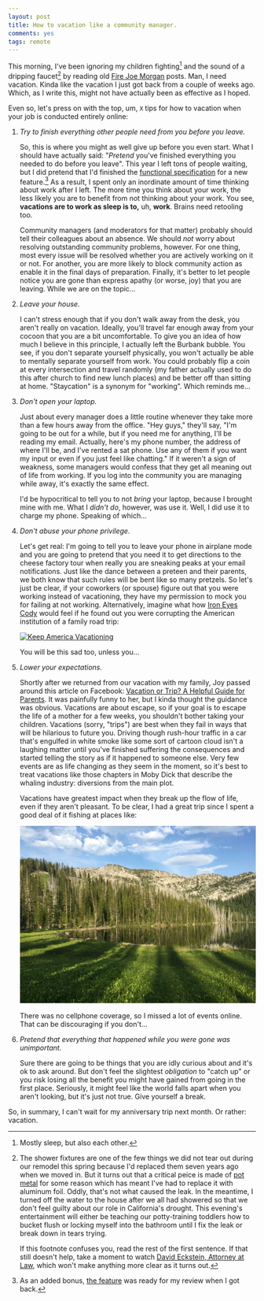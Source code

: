 ```yaml
---
layout: post
title: How to vacation like a community manager.
comments: yes
tags: remote
---
```


This morning, I've been ignoring my children fighting[^1] and the
sound of a dripping faucet[^2] by reading old
[Fire Joe Morgan](https://www.firejoemorgan.com/) posts. Man, I need
vacation. Kinda like the vacation I just got back from a couple of
weeks ago. Which, as I write this, might not have actually been as
effective as I hoped.

Even so, let's press on with the top, um, `X` tips for how to vacation
when your job is conducted entirely online:

1. _Try to finish everything other people need from you before you leave._

   So, this is where you might as well give up before you even
   start. What I should have actually said: "_Pretend_ you've
   finished everything you needed to do before you leave". This year I
   left tons of people waiting, but I did pretend that I'd finished
   the
   [functional specification](https://www.joelonsoftware.com/articles/fog0000000035.html)
   for a new feature.[^3] As a result, I spent only an inordinate amount
   of time thinking about work after I left. The more time
   you think about your work, the less likely you are to benefit from
   not thinking about your work. You see, **vacations are to work as
   sleep is to,** uh, **work**. Brains need retooling too. 

   Community managers (and moderators for that matter) probably should
   tell their colleagues about an absence. We should _not_ worry about
   resolving outstanding community problems, however. For one thing,
   most every issue will be resolved whether you are actively working
   on it or not. For another, you are more likely to block community
   action as enable it in the final days of preparation. Finally, it's
   better to let people notice you are gone than express apathy (or
   worse, joy) that you are leaving. While we are on the topic...
   
2. _Leave your house._

   I can't stress enough that if you don't walk away from the desk,
   you aren't really on vacation. Ideally, you'll travel far enough
   away from your cocoon that you are a bit uncomfortable. To give you
   an idea of how much I believe in this principle, I actually left
   the Burbank bubble. You see, if you don't separate yourself
   physically, you won't actually be able to mentally separate
   yourself from work. You could probably flip a coin at every
   intersection and travel randomly (my father actually used to do
   this after church to find new lunch places) and be better off than
   sitting at home. "Staycation" is a synonym for "working". Which
   reminds me...

3. _Don't open your laptop._

   Just about every manager does a little routine whenever they take
   more than a few hours away from the office. "Hey guys," they'll
   say, "I'm going to be out for a while, but if you need me for
   anything, I'll be reading my email. Actually, here's my phone
   number, the address of where I'll be, and I've rented a sat
   phone. Use any of them if you want my input or even if you just
   feel like chatting." If it weren't a sign of weakness, some
   managers would confess that they get all meaning out of life from
   working. If you log into the community you are managing while
   away, it's exactly the same effect.

   I'd be hypocritical to tell you to not _bring_ your laptop, because
   I brought mine with me. What I _didn't do_, however, was use
   it. Well, I did use it to charge my phone. Speaking of which...

4. _Don't abuse your phone privilege._

   Let's get real: I'm going to tell you to leave your phone in
   airplane mode and you are going to pretend that you need it to get
   directions to the cheese factory tour when really you are sneaking
   peaks at your email notifications. Just like the dance between a
   preteen and their parents, we both know that such rules will be
   bent like so many pretzels. So let's just be clear, if your
   coworkers (or spouse) figure out that you were working instead of
   vacationing, they have my permission to mock you for failing at not
   working. Alternatively, imagine what how
   [Iron Eyes Cody](https://en.wikipedia.org/wiki/Iron_Eyes_Cody)
   would feel if he found out you were corrupting the American
   institution of a family road trip:

   [![Keep America Vacationing](https://upload.wikimedia.org/wikipedia/en/c/ce/People_Start_Pollution_-_1971_Ad.jpg)](https://en.wikipedia.org/wiki/Keep_America_Beautiful)

   You will be this sad too, unless you...

5. _Lower your expectations._

    Shortly after we returned from our vacation with my family, Joy
    passed around this article on Facebook:
    [Vacation or Trip? A Helpful Guide for Parents](https://www.huffingtonpost.com/m-blazoned/vacation-or-trip-a-helpful-guide-for-parents_b_7789310.html). It
    was painfully funny to her, but I kinda thought the guidance was
    obvious. Vacations are about escape, so if your goal is to escape
    the life of a mother for a few weeks, you shouldn't bother taking
    your children. Vacations (sorry, "trips") are best when they fail
    in ways that will be hilarious to future you. Driving though
    rush-hour traffic in a car that's engulfed in white smoke like
    some sort of cartoon cloud isn't a laughing matter until you've
    finished suffering the consequences and started telling the story
    as if it happened to someone else. Very few events are as life
    changing as they seem in the moment, so it's best to treat
    vacations like those chapters in Moby Dick that describe the
    whaling industry: diversions from the main plot.

    Vacations have greatest impact when they break up the flow of
    life, even if they aren't pleasant. To be clear, I had a great
    trip since I spent a good deal of it fishing at places like:

    ![Upper Hazard](/images/upper_hazard.jpg)

    There was no cellphone coverage, so I missed a lot of events
    online. That can be discouraging if you don't...

6. _Pretend that everything that happened while you were gone was unimportant._

   Sure there are going to be things that you are idly curious about
   and it's ok to ask around. But don't feel the slightest
   _obligation_ to "catch up" or you risk losing all the benefit you
   might have gained from going in the first place. Seriously, it
   might feel like the world falls apart when you aren't looking, but
   it's just not true. Give yourself a break.

So, in summary, I can't wait for my anniversary trip next month. Or
rather: vacation.



[^1]: Mostly sleep, but also each other.

[^2]: The shower fixtures are one of the few things we did not tear
      out during our remodel this spring because I'd replaced them
      seven years ago when we moved in. But it turns out that a
      critical peice is made of
      [pot metal](https://en.wikipedia.org/wiki/Pot_metal) for some
      reason which has meant I've had to replace it with aluminum
      foil. Oddly, that's not what caused the leak. In the meantime, I
      turned off the water to the house after we all had showered so
      that we don't feel guilty about our role in California's
      drought. This evening's entertainment will either be teaching
      our potty-training toddlers how to bucket flush or locking
      myself into the bathroom until I fix the leak or break down in
      tears trying.

      If this footnote confuses you, read the rest of the first
      sentence. If that still doesn't help, take a moment to watch
      [David Eckstein, Attorney at Law](https://www.si.com/mlb/strike-zone/2013/10/25/david-eckstein-parks-and-recreation),
      which won't make anything more clear as it turns out.

[^3]: As an added bonus,
     [the feature](https://meta.stackexchange.com/questions/260849/proposed-micro-privilege-site-analytics)
     was ready for my review when I got back.

<!--  LocalWords:  LocalWords Eckstein  html staycation jpg wikipedia
 -->
<!--  LocalWords:  Moby
 -->
